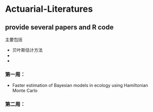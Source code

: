 # Actuarial-Literatures
## provide several papers and R code
主要包括

* 贝叶斯估计方法
*
*
### 第一周：
* Faster estimation of Bayesian models in ecology using Hamiltonian Monte Carlo


### 第二周：



